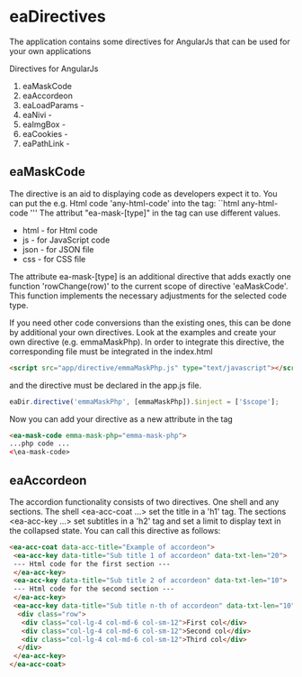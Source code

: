 # eaDirectives
The application contains some directives for AngularJs that can be used for your own applications

Directives for AngularJs
1. eaMaskCode
2. eaAccordeon
3. eaLoadParams - 
4. eaNivi - 
5. eaImgBox - 
6. eaCookies - 
7. eaPathLink - 

## eaMaskCode
The directive is an aid to displaying code as developers expect it to. You can put the e.g. Html code 'any-html-code' into the tag:
``html
 <ea-mask-code ea-mask-html>
    any-html-code
 </ea-mask-code>
'''
The attribut "ea-mask-[type]" in the tag can use different values.
- html - for Html code
- js - for JavaScript code
- json - for JSON file
- css - for CSS file

The attribute ea-mask-[type] is an additional directive that adds exactly one function 'rowChange(row)' to the current scope of directive 'eaMaskCode'. This function implements the necessary adjustments for the selected code type.

If you need other code conversions than the existing ones, this can be done by additional your own directives.
Look at the examples and create your own directive (e.g. emmaMaskPhp). In order to integrate this directive, the corresponding file must be integrated in the index.html
```html
<script src="app/directive/emmaMaskPhp.js" type="text/javascript"></script>
```
and the directive must be declared in the app.js file.
```javascript
eaDir.directive('emmaMaskPhp', [emmaMaskPhp]).$inject = ['$scope'];
```
Now you can add your directive as a new attribute in the tag
```html
<ea-mask-code emma-mask-php="emma-mask-php">
...php code ...
<\ea-mask-code>
```
## eaAccordeon
The accordion functionality consists of two directives. One shell and any sections. The shell <ea-acc-coat ...> set the title in a 'h1' tag. The sections <ea-acc-key ...> set subtitles in a 'h2' tag and set a limit to display text in the collapsed state.
You can call this directive as follows:
```html
<ea-acc-coat data-acc-title="Example of accordeon">
 <ea-acc-key data-title="Sub title 1 of accordeon" data-txt-len="20">
 --- Html code for the first section ---
 </ea-acc-key>
 <ea-acc-key data-title="Sub title 2 of accordeon" data-txt-len="10">
 --- Html code for the second section ---
 </ea-acc-key>
 <ea-acc-key data-title="Sub title n-th of accordeon" data-txt-len="10">
  <div class="row">
   <div class="col-lg-4 col-md-6 col-sm-12">First col</div>
   <div class="col-lg-4 col-md-6 col-sm-12">Second col</div>
   <div class="col-lg-4 col-md-6 col-sm-12">Third col</div>
  </div>
 </ea-acc-key>
</ea-acc-coat>
```
